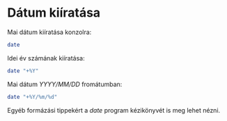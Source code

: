 # Dátum kiíratása
Mai dátum kiíratása konzolra:
```bash
date
```

Idei év számának kiíratása:
```bash
date "+%Y" 
```

Mai dátum *YYYY/MM/DD* fromátumban:
```bash
date "+%Y/%m/%d"
```

Egyéb formázási tippekért a *date* program kézikönyvét is meg lehet nézni.
